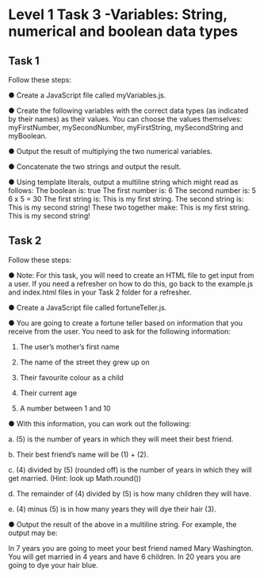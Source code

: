 # Level 1 Task 3 -Variables: String, numerical and boolean data types

## Task 1

Follow these steps:

● Create a JavaScript file called myVariables.js.

● Create the following variables with the correct data types (as indicated by
their names) as their values. You can choose the values themselves:
myFirstNumber, mySecondNumber, myFirstString, mySecondString and
myBoolean.

● Output the result of multiplying the two numerical variables.

● Concatenate the two strings and output the result.

● Using template literals, output a multiline string which might read as
follows:
The boolean is: true
The first number is: 6
The second number is: 5
6 x 5 = 30
The first string is: This is my first string.
The second string is: This is my second string!
These two together make: This is my first string. This is my
second string!

## Task 2

Follow these steps:

● Note: For this task, you will need to create an HTML file to get input from a
user. If you need a refresher on how to do this, go back to the example.js
and index.html files in your Task 2 folder for a refresher.

● Create a JavaScript file called fortuneTeller.js.

● You are going to create a fortune teller based on information that you
receive from the user. You need to ask for the following information:

1. The user’s mother’s first name

2. The name of the street they grew up on

3. Their favourite colour as a child

4. Their current age

5. A number between 1 and 10

● With this information, you can work out the following:

a. (5) is the number of years in which they will meet their best friend.

b. Their best friend’s name will be (1) + (2).

c. (4) divided by (5) (rounded off) is the number of years in which they
will get married. (Hint: look up Math.round())

d. The remainder of (4) divided by (5) is how many children they will
have.

e. (4) minus (5) is in how many years they will dye their hair (3).

● Output the result of the above in a multiline string. For example, the output
may be:

In 7 years you are going to meet your best friend named Mary
Washington.
You will get married in 4 years and have 6 children.
In 20 years you are going to dye your hair blue.